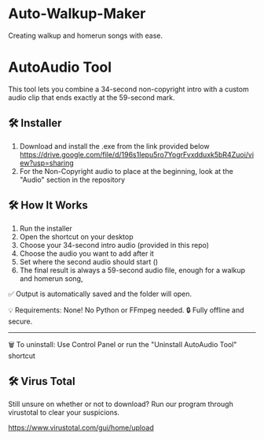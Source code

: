 # Auto-Walkup-Maker
Creating walkup and homerun songs with ease.

AutoAudio Tool
=================

This tool lets you combine a 34-second non-copyright intro with a custom audio clip that ends exactly at the 59-second mark.

🛠 Installer
---------------
1. Download and install the .exe from the link provided below
https://drive.google.com/file/d/196s1Iepu5ro7YogrFvxdduxk5bR4Zuoi/view?usp=sharing
2. For the Non-Copyright audio to place at the beginning, look at the "Audio" section in the repository

🛠 How It Works
---------------
1. Run the installer
2. Open the shortcut on your desktop
3. Choose your 34-second intro audio (provided in this repo)
4. Choose the audio you want to add after it
5. Set where the second audio should start ()
6. The final result is always a 59-second audio file, enough for a walkup and homerun song,

✅ Output is automatically saved and the folder will open.

💡 Requirements: None! No Python or FFmpeg needed.
🔒 Fully offline and secure.

---

🗑 To uninstall: Use Control Panel or run the "Uninstall AutoAudio Tool" shortcut

🛠 Virus Total
---------------
Still unsure on whether or not to download?
Run our program through virustotal to clear your suspicions.

https://www.virustotal.com/gui/home/upload
